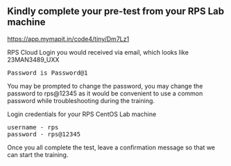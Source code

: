 ## Kindly complete your pre-test from your RPS Lab machine
https://app.mymapit.in/code4/tiny/Dm7Lz1

RPS Cloud Login you would received via email, which looks like 23MAN3489_UXX
<pre>
Password is Password@1
</pre>
You may be prompted to change the password, you may change the password to rps@12345 as it would be convenient to use a common password while troubleshooting during the training.

Login credentials for your RPS CentOS Lab machine
<pre>
username - rps
password - rps@12345
</pre>

Once you all complete the test, leave a confirmation message so that we can start the training.
